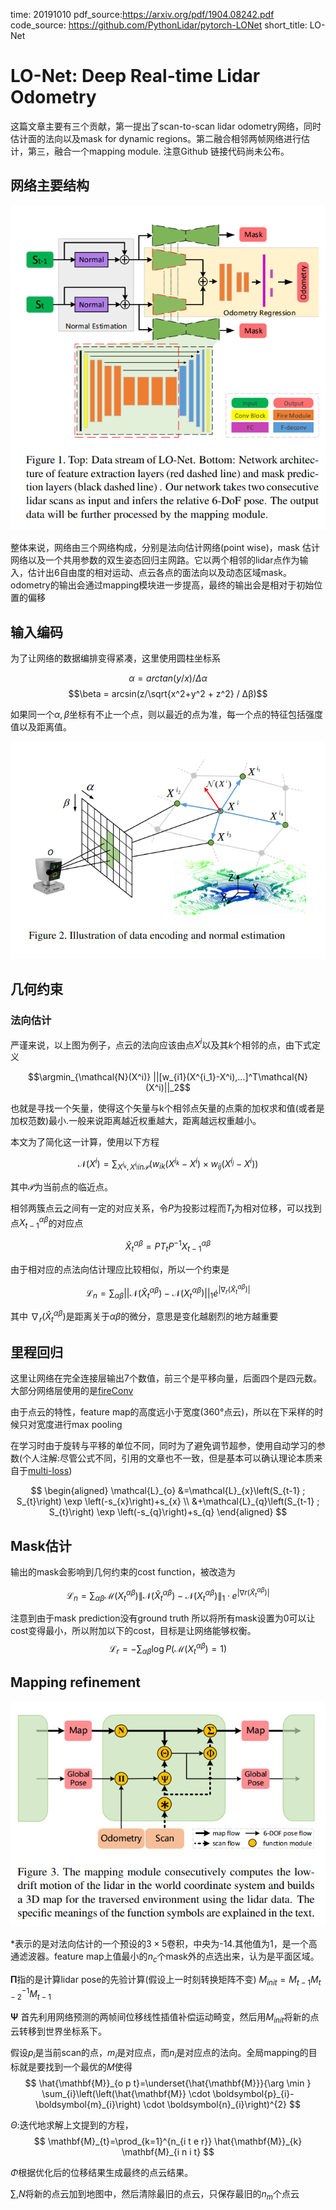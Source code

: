 time: 20191010
pdf_source:https://arxiv.org/pdf/1904.08242.pdf
code_source: https://github.com/PythonLidar/pytorch-LONet
short_title: LO-Net
# LO-Net: Deep Real-time Lidar Odometry

这篇文章主要有三个贡献，第一提出了scan-to-scan lidar odometry网络，同时估计面的法向以及mask for dynamic regions。第二融合相邻两帧网络进行估计，第三，融合一个mapping module. 注意Github 链接代码尚未公布。

## 网络主要结构

![image](res/LONet.png)

整体来说，网络由三个网络构成，分别是法向估计网络(point wise)，mask 估计网络以及一个共用参数的双生姿态回归主网路。它以两个相邻的lidar点作为输入，估计出6自由度的相对运动、点云各点的面法向以及动态区域mask。odometry的输出会通过mapping模块进一步提高，最终的输出会是相对于初始位置的偏移

## 输入编码

为了让网络的数据编排变得紧凑，这里使用圆柱坐标系

$$\alpha = arctan(y/x)/\Delta \alpha$$
$$\beta = arcsin(z/\sqrt{x^2+y^2 + z^2} / Δβ)$$

如果同一个$\alpha, \beta$坐标有不止一个点，则以最近的点为准，每一个点的特征包括强度值以及距离值。

![image](res/LOnet_encoding_and_normal.png)

## 几何约束

### 法向估计

严谨来说，以上图为例子，点云的法向应该由点$X^i$以及其$k$个相邻的点，由下式定义

$$\argmin_{\mathcal{N}(X^i)} ||[w_{i1}(X^{i_1}-X^i),...]^T\mathcal{N}(X^i)||_2$$

也就是寻找一个矢量，使得这个矢量与k个相邻点矢量的点乘的加权求和值(或者是加权范数)最小.一般来说距离越近权重越大，距离越远权重越小。

本文为了简化这一计算，使用以下方程

$$\mathcal{N}(X^i) = \sum_{X^{i_k}, X^{i_j} in \mathcal{P}} (w_{ik}(X^{i_k} - X^i) \times w_{ij}(X^{i_j} - X^i))$$

其中$\mathcal{P}$为当前点的临近点。

相邻两簇点云之间有一定的对应关系，令$P$为投影过程而$T_t$为相对位移，可以找到点$X^{\alpha \beta}_{t-1}$的对应点

$$\hat X^{\alpha \beta}_t = P T_t P^{-1} X^{\alpha\beta}_{t-1}$$

由于相对应的点法向估计理应比较相似，所以一个约束是

$$\mathcal{L}_n = \sum_{\alpha \beta}||\mathcal{N}(\hat X^{\alpha\beta}_t) - \mathcal{N}(X^{\alpha\beta}_t) ||_1 \dot e^{|\nabla_r(\hat X^{\alpha \beta}_t)|}$$

其中 $\nabla_r(\hat X^{\alpha \beta}_t)$是距离关于$\alpha \beta$的微分，意思是变化越剧烈的地方越重要

## 里程回归

这里让网络在完全连接层输出7个数值，前三个是平移向量，后面四个是四元数。大部分网络层使用的是[fireConv](../Building_Blocks/SQUEEZENET_ALEXNET-LEVEL_ACCURACY_WITH_50X_FEWER_PARAMETERS_AND_0.5MB_MODEL_SIZE.md)

由于点云的特性，feature map的高度远小于宽度(360°点云)，所以在下采样的时候只对宽度进行max pooling

在学习时由于旋转与平移的单位不同，同时为了避免调节超参，使用自动学习的参数(个人注解:尽管公式不同，引用的文章也不一致，但是基本可以确认理论本质来自于[multi-loss](http://openaccess.thecvf.com/content_cvpr_2018/papers/Kendall_Multi-Task_Learning_Using_CVPR_2018_paper.pdf))

$$
\begin{aligned} \mathcal{L}_{o} &=\mathcal{L}_{x}\left(S_{t-1} ; S_{t}\right) \exp \left(-s_{x}\right)+s_{x} \\ &+\mathcal{L}_{q}\left(S_{t-1} ; S_{t}\right) \exp \left(-s_{q}\right)+s_{q} \end{aligned}
$$

## Mask估计

输出的mask会影响到几何约束的cost function，被改造为

$$
\mathcal{L}_{n}=\sum_{\alpha \beta} \mathcal{M}\left(X_{t}^{\alpha \beta}\right)\left\|\mathcal{N}\left(\hat{X}_{t}^{\alpha \beta}\right)-\mathcal{N}\left(X_{t}^{\alpha \beta}\right)\right\|_{1} \cdot e^{\left|\nabla r\left(\hat{X}_{t}^{\alpha \beta}\right)\right|}
$$

注意到由于mask prediction没有ground truth 所以将所有mask设置为0可以让cost变得最小，所以附加以下的cost，目标是让网络能够权衡。
$$
\mathcal{L}_{r}=-\sum_{\alpha \beta} \log P\left(\mathcal{M}\left(X_{t}^{\alpha \beta}\right)=1\right)
$$

## Mapping refinement

![image](res/LONet_Mapping.png)

$*$表示的是对法向估计的一个预设的$3\times 5$卷积，中央为-14.其他值为1，是一个高通滤波器。feature map上值最小的$n_c$个mask外的点选出来，认为是平面区域。

$\mathbf{\Pi}$指的是计算lidar pose的先验计算(假设上一时刻转换矩阵不变) $M_{init} = M_{t-1}M^{-1}_{t-2}M_{t-1}$

$\mathbf{\Psi}$ 首先利用网络预测的两帧间位移线性插值补偿运动畸变，然后用$M_{init}$将新的点云转移到世界坐标系下。

假设$p_i$是当前scan的点，$m_i$是对应点，而$n_i$是对应点的法向。全局mapping的目标就是要找到一个最优的$M$使得
$$
\hat{\mathbf{M}}_{o p t}=\underset{\hat{\mathbf{M}}}{\arg \min } \sum_{i}\left(\left(\hat{\mathbf{M}} \cdot \boldsymbol{p}_{i}-\boldsymbol{m}_{i}\right) \cdot \boldsymbol{n}_{i}\right)^{2}
$$

$\Theta$:迭代地求解上文提到的方程，
$$
\mathbf{M}_{t}=\prod_{k=1}^{n_{i t e r}} \hat{\mathbf{M}}_{k} \mathbf{M}_{i n i t}
$$

$\Phi$根据优化后的位移结果生成最终的点云结果。

$\sum,N$将新的点云加到地图中，然后清除最旧的点云，只保存最旧的$n_m$个点云

